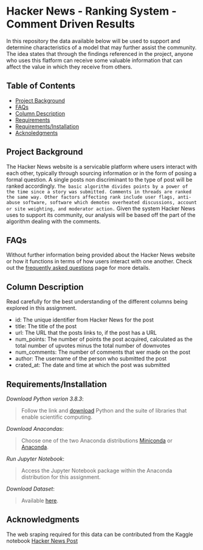 # Hacker News - Ranking System - Comment Driven Results

In this repository the data available below will be used to support and determine characteristics of a model that may further assist the community. The idea states that through the findings referenced in the project, anyone who uses this flatform can receive some valuable information that can affect the value in which they receive from others. 

## Table of Contents
 * [Project Background](#project-background)
 * [FAQs](#faqs)
 * [Column Description](#column-description)
 * [Requirements](#requirements)
 * [Requirements/Installation](#installation)
 * [Acknoledgments](#acknoledgments) 
 
 ## Project Background

The Hacker News website is a servicable platform where users interact with each other, typically through sourcing information or in the form of posing a formal question. A single posts non discriminant to the type of post will be ranked accordingly. `The basic algorithm divides points by a power of the time since a story was submitted. Comments in threads are ranked the same way. Other factors affecting rank include user flags, anti-abuse software, software which demotes overheated discussions, account or site weighting, and moderator action.` Given the system Hacker News uses to support its community, our analysis will be based off the part of the algorithm dealing with the comments. 

## FAQs

Without further information being provided about the Hacker News website or how it functions in terms of how users interact with one another. Check out the [frequently asked questions](https://news.ycombinator.com/newsfaq.html) page for more details.
  
## Column Description

 Read carefully for the best understanding of the different columns being explored in this assignment.

   * id: The unique identifier from Hacker News for the post
   * title: The title of the post
   * url: The URL that the posts links to, if the post has a URL
   * num_points: The number of points the post acquired, calculated as the total number of upvotes minus the total number of downvotes
   * num_comments: The number of comments that wer made on the post
   * author: The username of the person who submitted the post
   * crated_at: The date and time at which the post was submitted

## Requirements/Installation

*Download Python verion 3.8.3*: 
> Follow the link and [download](https://www.python.org/downloads) Python and the suite of libraries that enable scientific computing.

*Download Anacondas*: 
> Choose one of the two Anaconda distributions [Miniconda](http://conda.pydata.org/miniconda.html) or [Anaconda](https://www.continuum.io/downloads).

*Run Jupyter Notebook*: 
> Access the Jupyter Notebook package within the Anaconda distribution for this assignment.

*Download Dataset*: 
> Available [here](https://www.kaggle.com/hacker-news/hacker-news-posts).

## Acknowledgments

The web sraping required for this data can be contributed from the Kaggle notebook [Hacker News Post](https://www.kaggle.com/hacker-news/hacker-news-posts)

